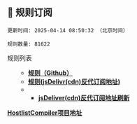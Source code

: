 <h2 id="a">🎯 规则订阅</h2>

```
更新时间: 2025-04-14 08:50:32 （北京时间） 

规则数量: 81622 
``` 
<summary>规则列表</summary>
<ul>
  
- **[规则（Github）](https://raw.githubusercontent.com/EGMfoxlz/Adgh/refs/heads/main/rules.txt)**
- **[规则(jsDelivr(cdn)反代订阅地址)](https://gcore.jsdelivr.net/gh/EGMfoxlz/Adgh@main/rules.txt)**
- - **[jsDeliver(cdn)反代订阅地址刷新](https://purge.jsdelivr.net/gh/EGMfoxlz/Adgh@main/rules.txt)**
</ul>

**[HostlistCompiler项目地址](https://github.com/AdguardTeam/HostlistCompiler)**
